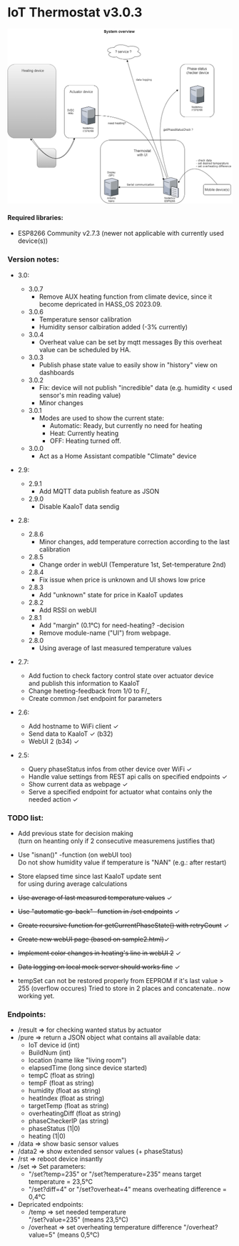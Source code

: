 # IoT Thermostat v3.0.3

![image](https://raw.githubusercontent.com/bbkbarbar/IoT-thermostat_Project/main/IoT_Thermostat_v2.png)

#### Required libraries:
 - ESP8266 Community v2.7.3 (newer not applicable with currently used device(s))

### Version notes:
- 3.0:
   - 3.0.7
     - Remove AUX heating function from climate device, since it become depricated in HASS_OS 2023.09. 
   - 3.0.6
     - Temperature sensor calibration
     - Humidity sensor calbiration added (-3% currently)
   - 3.0.4
     - Overheat value can be set by mqtt messages 
       By this overheat value can be scheduled by HA.
   - 3.0.3
     - Publish phase state value to easily show in "history" view on dashboards
   - 3.0.2
     - Fix: device will not publish "incredible" data (e.g. humidity < used sensor's min reading value) 
     - Minor changes
   - 3.0.1
     - Modes are used to show the current state:
       - Automatic: Ready, but currently no need for heating
       - Heat: Currently heating
       - OFF: Heating turned off.
   - 3.0.0
     - Act as a Home Assistant compatible "Climate" device

- 2.9:
   - 2.9.1
     - Add MQTT data publish feature as JSON
   - 2.9.0
     - Disable KaaIoT data sendig


- 2.8:
   - 2.8.6
     - Minor changes, add temperature correction according to the last calibration
   - 2.8.5
     - Change order in webUI (Temperature 1st, Set-temperature 2nd)
   - 2.8.4
     - Fix issue when price is unknown and UI shows low price
   - 2.8.3
     - Add "unknown" state for price in KaaIoT updates
   - 2.8.2
     - Add RSSI on webUI
   - 2.8.1
     - Add "margin" (0.1°C) for need-heating? -decision
     - Remove module-name ("UI") from webpage.   
   - 2.8.0
     - Using average of last measured temperature values
- 2.7:
   - Add fuction to check factory control state over actuator device <br>
     and publish this information to KaaIoT
   - Change heeting-feedback from 1/0 to F/_
   - Create common /set endpoint for parameters
- 2.6:
   - Add hostname to WiFi client ✓
   - Send data to KaaIoT ✓ (b32)
   - WebUI 2 (b34) ✓
- 2.5:
   - Query phaseStatus infos from other device over WiFi ✓
   - Handle value settings from REST api calls on specified endpoints ✓
   - Show current data as webpage ✓
   - Serve a specified endpoint for actuator what contains only the needed action ✓



### TODO list:
   - Add previous state for decision making <br>
     (turn on heanting only if 2 consecutive measuremens justifies that)

   - Use "isnan()" -function (on webUI too)<br>
     Do not show humidity value if temperature is "NAN" (e.g.: after restart)
   - Store elapsed time since last KaaIoT update sent <br>
     for using during average calculations
   - ~~Use average of last measured temperature values~~ ✓
   - ~~Use "automatic go-back" -function in /set endpoints~~ ✓
   - ~~Create recursive function for getCurrentPhaseState() with retryCount~~ ✓
   - ~~Create new webUI page (based on sample2.html)~~✓
   - ~~Implement color changes in heating's line in webUI 2~~ ✓
   - ~~Data logging on local mock server should works fine~~ ✓
   - tempSet can not be restored properly from EEPROM if it's last value > 255
      (overflow occures)
    Tried to store in 2 places and concatenate.. now working yet.

### Endpoints:
- /result => for checking wanted status by actuator
- /pure => return a JSON object what contains all available data:
   - IoT device id (int)
   - BuildNum (int)
   - location (name like "living room")
   - elapsedTime (long since device started)
   - tempC (float as string)
   - tempF (float as string)
   - humidity (float as string)
   - heatIndex (float as string)
   - targetTemp (float as string)
   - overheatingDiff (float as string)
   - phaseCheckerIP (as string)
   - phaseStatus (1|0)
   - heating (1|0)
- /data => show basic sensor values
- /data2 => show extended sensor values (+ phaseStatus)
- /rst => reboot device insantly
- /set => Set parameters:<br>
  - "/set?temp=235" or "/set?temperature=235" means target temperature = 23,5°C
  - "/set?diff=4" or "/set?overheat=4" means overheating difference = 0,4°C<br>
- Depricated endpoints:
  - /temp => set needed temperature<br>
   "/set?value=235" (means 23,5°C)
  - /overheat => set overheating temperature difference
   "/overheat?value=5" (means 0,5°C)
